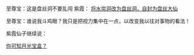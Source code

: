 至尊宝：这是盘丝洞不要乱闯
紫霞：
[将水帘洞改为盘丝洞，自封为盘丝大仙](pansidong/pansidong.md)

至尊宝：谁说我斗鸡眼？我只是把视力集中在一点，以改变我以往对事物的看法！

紫霞仙子继续说：

[你可知月光宝盒？](../Xinyang/MyLoveStory.md)

